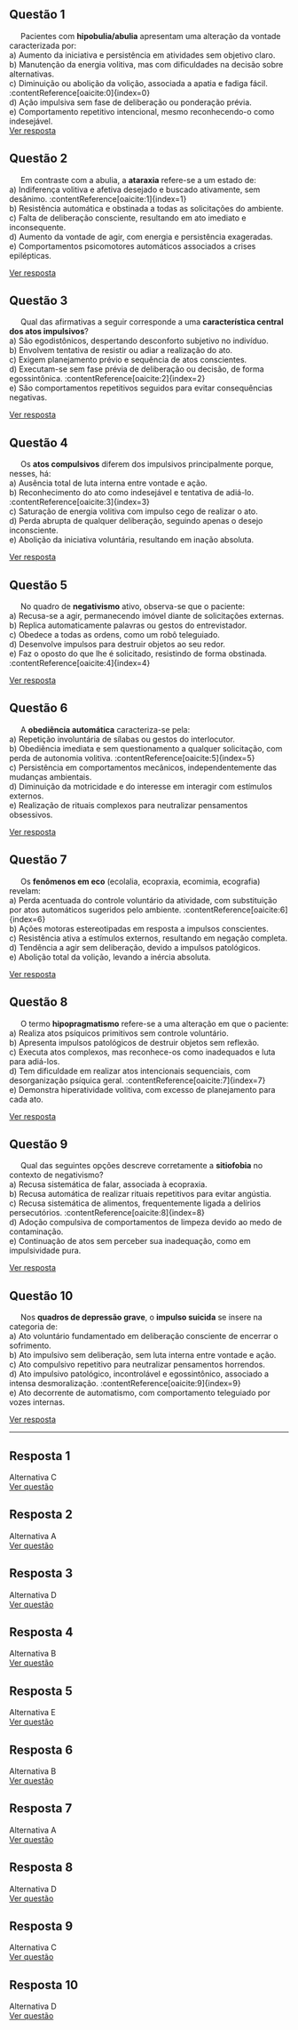 ## Questão 1
$\quad$ Pacientes com **hipobulia/abulia** apresentam uma alteração da vontade caracterizada por:  
a) Aumento da iniciativa e persistência em atividades sem objetivo claro.  
b) Manutenção da energia volitiva, mas com dificuldades na decisão sobre alternativas.  
c) Diminuição ou abolição da volição, associada a apatia e fadiga fácil. :contentReference[oaicite:0]{index=0}  
d) Ação impulsiva sem fase de deliberação ou ponderação prévia.  
e) Comportamento repetitivo intencional, mesmo reconhecendo-o como indesejável.  
[Ver resposta](#resposta-1)

## Questão 2
$\quad$ Em contraste com a abulia, a **ataraxia** refere-se a um estado de:  
a) Indiferença volitiva e afetiva desejado e buscado ativamente, sem desânimo. :contentReference[oaicite:1]{index=1}  
b) Resistência automática e obstinada a todas as solicitações do ambiente.  
c) Falta de deliberação consciente, resultando em ato imediato e inconsequente.  
d) Aumento da vontade de agir, com energia e persistência exageradas.  
e) Comportamentos psicomotores automáticos associados a crises epilépticas.  

[Ver resposta](#resposta-2)

## Questão 3
$\quad$ Qual das afirmativas a seguir corresponde a uma **característica central dos atos impulsivos**?  
a) São egodistônicos, despertando desconforto subjetivo no indivíduo.  
b) Envolvem tentativa de resistir ou adiar a realização do ato.  
c) Exigem planejamento prévio e sequência de atos conscientes.  
d) Executam-se sem fase prévia de deliberação ou decisão, de forma egossintônica. :contentReference[oaicite:2]{index=2}  
e) São comportamentos repetitivos seguidos para evitar consequências negativas.  

[Ver resposta](#resposta-3)

## Questão 4
$\quad$ Os **atos compulsivos** diferem dos impulsivos principalmente porque, nesses, há:  
a) Ausência total de luta interna entre vontade e ação.  
b) Reconhecimento do ato como indesejável e tentativa de adiá-lo. :contentReference[oaicite:3]{index=3}  
c) Saturação de energia volitiva com impulso cego de realizar o ato.  
d) Perda abrupta de qualquer deliberação, seguindo apenas o desejo inconsciente.  
e) Abolição da iniciativa voluntária, resultando em inação absoluta.  

[Ver resposta](#resposta-4)

## Questão 5
$\quad$ No quadro de **negativismo** ativo, observa-se que o paciente:  
a) Recusa-se a agir, permanecendo imóvel diante de solicitações externas.  
b) Replica automaticamente palavras ou gestos do entrevistador.  
c) Obedece a todas as ordens, como um robô teleguiado.  
d) Desenvolve impulsos para destruir objetos ao seu redor.  
e) Faz o oposto do que lhe é solicitado, resistindo de forma obstinada. :contentReference[oaicite:4]{index=4}  

[Ver resposta](#resposta-5)

## Questão 6
$\quad$ A **obediência automática** caracteriza-se pela:  
a) Repetição involuntária de sílabas ou gestos do interlocutor.  
b) Obediência imediata e sem questionamento a qualquer solicitação, com perda de autonomia volitiva. :contentReference[oaicite:5]{index=5}  
c) Persistência em comportamentos mecânicos, independentemente das mudanças ambientais.  
d) Diminuição da motricidade e do interesse em interagir com estímulos externos.  
e) Realização de rituais complexos para neutralizar pensamentos obsessivos.  

[Ver resposta](#resposta-6)

## Questão 7
$\quad$ Os **fenômenos em eco** (ecolalia, ecopraxia, ecomimia, ecografia) revelam:  
a) Perda acentuada do controle voluntário da atividade, com substituição por atos automáticos sugeridos pelo ambiente. :contentReference[oaicite:6]{index=6}  
b) Ações motoras estereotipadas em resposta a impulsos conscientes.  
c) Resistência ativa a estímulos externos, resultando em negação completa.  
d) Tendência a agir sem deliberação, devido a impulsos patológicos.  
e) Abolição total da volição, levando a inércia absoluta.  

[Ver resposta](#resposta-7)

## Questão 8
$\quad$ O termo **hipopragmatismo** refere-se a uma alteração em que o paciente:  
a) Realiza atos psíquicos primitivos sem controle voluntário.  
b) Apresenta impulsos patológicos de destruir objetos sem reflexão.  
c) Executa atos complexos, mas reconhece-os como inadequados e luta para adiá-los.  
d) Tem dificuldade em realizar atos intencionais sequenciais, com desorganização psíquica geral. :contentReference[oaicite:7]{index=7}  
e) Demonstra hiperatividade volitiva, com excesso de planejamento para cada ato.  

[Ver resposta](#resposta-8)

## Questão 9
$\quad$ Qual das seguintes opções descreve corretamente a **sitiofobia** no contexto de negativismo?  
a) Recusa sistemática de falar, associada à ecopraxia.  
b) Recusa automática de realizar rituais repetitivos para evitar angústia.  
c) Recusa sistemática de alimentos, frequentemente ligada a delírios persecutórios. :contentReference[oaicite:8]{index=8}  
d) Adoção compulsiva de comportamentos de limpeza devido ao medo de contaminação.  
e) Continuação de atos sem perceber sua inadequação, como em impulsividade pura.  

[Ver resposta](#resposta-9)

## Questão 10
$\quad$ Nos **quadros de depressão grave**, o **impulso suicida** se insere na categoria de:  
a) Ato voluntário fundamentado em deliberação consciente de encerrar o sofrimento.  
b) Ato impulsivo sem deliberação, sem luta interna entre vontade e ação.  
c) Ato compulsivo repetitivo para neutralizar pensamentos horrendos.  
d) Ato impulsivo patológico, incontrolável e egossintônico, associado a intensa desmoralização. :contentReference[oaicite:9]{index=9}  
e) Ato decorrente de automatismo, com comportamento teleguiado por vozes internas.  

[Ver resposta](#resposta-10)

---

## Resposta 1
Alternativa C  
[Ver questão](#questao-1)

## Resposta 2
Alternativa A  
[Ver questão](#questao-2)

## Resposta 3
Alternativa D  
[Ver questão](#questao-3)

## Resposta 4
Alternativa B  
[Ver questão](#questao-4)

## Resposta 5
Alternativa E  
[Ver questão](#questao-5)

## Resposta 6
Alternativa B  
[Ver questão](#questao-6)

## Resposta 7
Alternativa A  
[Ver questão](#questao-7)

## Resposta 8
Alternativa D  
[Ver questão](#questao-8)

## Resposta 9
Alternativa C  
[Ver questão](#questao-9)

## Resposta 10
Alternativa D  
[Ver questão](#questao-10)

